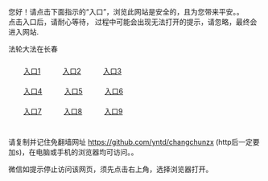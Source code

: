您好！请点击下面指示的“入口”，浏览此网站是安全的，且为您带来平安。。 <br/>
点击入口后，请耐心等待， 过程中可能会出现无法打开的提示，请忽略，最终会进入网站. </br>

法轮大法在长春<br/>
<div style="padding:10px"><a style="margin:20px" target="_blank" href="https://dsabsyvm8d3l3.cloudfront.net/2Qpsp?cyxrtk" id="ccLink1" rel="nofollow">入口1</a> <a target="_blank" style="margin:20px" href="https://d1v6t7h5e5kdj3.cloudfront.net/2Qpsp?ntbtmkk" id="ccLink2" rel="nofollow">入口2</a> <a style="margin:20px" target="_blank" href="https://dus3fhlyvqqin.cloudfront.net/2Qpsp?rppororb" id="ccLink3" rel="nofollow">入口3</a></div>

<div style="padding:10px" ><a style="margin:20px" target="_blank" href="https://dsabsyvm8d3l3.cloudfront.net/2Qpsp?cyxrtk" id="ccLink4" rel="nofollow">入口4</a> <a style="margin:20px" href="https://d1v6t7h5e5kdj3.cloudfront.net/2Qpsp?ntbtmkk" target="_blank" id="ccLink5" rel="nofollow">入口5</a> <a style="margin:20px" href="https://dus3fhlyvqqin.cloudfront.net/2Qpsp?rppororb" target="_blank" id="ccLink6" rel="nofollow">入口6</a></div>

<div style="padding:10px"><a style="margin:20px" target="_blank" href="https://dsabsyvm8d3l3.cloudfront.net/2Qpsp?cyxrtk" id="ccLink7" rel="nofollow">入口7</a> <a style="margin:20px" href="https://d1v6t7h5e5kdj3.cloudfront.net/2Qpsp?ntbtmkk" target="_blank" id="ccLink8" rel="nofollow">入口8</a> <a style="margin:20px" target="_blank" href="https://dus3fhlyvqqin.cloudfront.net/2Qpsp?rppororb" id="ccLink9" rel="nofollow">入口9</a></div>

<br/>



请复制并记住免翻墙网址 https://github.com/yntd/changchunzx (http后一定要加s)，在电脑或手机的浏览器均可访问。。<br/>

微信如提示停止访问该网页，须先点击右上角，选择浏览器打开。
